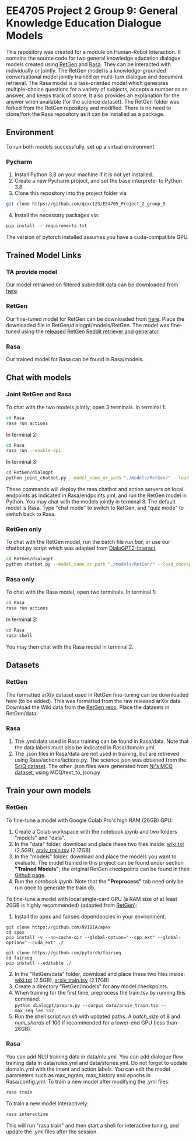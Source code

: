 # EE4705 Project 2 Group 9: General Knowledge Education Dialogue Models

This repository was created for a module on Human-Robot Interaction. It contains the source code for two general knowledge education dialogue models created using [RetGen](https://github.com/dreasysnail/RetGen) and [Rasa](https://github.com/RasaHQ/rasa). They can be interacted with individually or jointly.
The RetGen model is a knowledge-grounded conversational model jointly trained on multi-turn dialogue and document retrieval.
The Rasa model is a task-oriented model which generates multiple-choice questions for a variety of subjects, accepts a number as an answer, and keeps track of score.
It also provides an explanation for the answer when available (for the science dataset).
The RetGen folder was forked from the RetGen repository and modified. There is no need to clone/fork the Rasa repository as it can be installed as a package.

## Environment
To run both models successfully, set up a virtual environment.
### Pycharm
1. Install Python 3.8 on your machine if it is not yet installed.
2. Create a new Pycharm project, and set the base interpreter to Python 3.8
3. Clone this repository into the project folder via
```bash
git clone https://github.com/qcxc123/EE4705_Project_2_group_9
```

4. Install the necessary packages via:
```bash
pip install -r requirements.txt
```
The version of pytorch installed assumes you have a cuda-compatible GPU.

## Trained Model Links
### TA provide model
Our model retrained on filtered subreddit data can be downloaded from [here](https://drive.google.com/file/d/1Wb9qJoua_pZz_nOFsCeEYBPySpN6IMPE/view?usp=sharing).

### RetGen
Our fine-tuned model for RetGen can be downloaded from [here](https://drive.google.com/file/d/1-ySMdWy-GN82H9J2pD9PP1kQoWwaITCU/view?usp=sharing). Place the downloaded file in RetGen/dialogpt/models/RetGen. The model was fine-tuned using the [released RetGen Reddit retriever and generator](https://github.com/dreasysnail/RetGen).
### Rasa
Our trained model for Rasa can be found in Rasa/models.

## Chat with models
### Joint RetGen and Rasa
To chat with the two models jointly, open 3 terminals.
In terminal 1:
```bash
cd Rasa
rasa run actions
```
In terminal 2:
```bash
cd Rasa
rasa run --enable-api
```
In terminal 3:
```bash
cd RetGen/dialogpt
python joint_chatbot.py --model_name_or_path "./models/RetGen/" --load_checkpoint "./models/RetGen/reddit_generator.pkl" --max_history -2 --top_k 500 --generation_length 30
```
These commands will deploy the rasa chatbot and action servers on local endpoints as indicated in Rasa/endpoints.yml, and run the RetGen model in Python. You may chat with the models jointly in terminal 3. The default model is Rasa. Type "chat mode" to switch to RetGen, and "quiz mode" to switch back to Rasa.

### RetGen only
To chat with the RetGen model, run the batch file *run.bat*, or use our chatbot.py script which was adapted from [DialoGPT2-Interact](https://github.com/andreamad8/DialoGPT2-Interact).
```bash
cd RetGen/dialogpt
python chatbot.py --model_name_or_path "./models/RetGen/" --load_checkpoint "./models/RetGen/reddit_generator.pkl" --generation_length 30 --max_history -2 --top_k 1
```
### Rasa only
To chat with the Rasa model, open two terminals.
In terminal 1:
```bash
cd Rasa
rasa run actions
```
In terminal 2:
```bash
cd Rasa
rasa shell
```
You may then chat with the Rasa model in terminal 2.

## Datasets
### RetGen
The formatted arXiv dataset used in RetGen fine-tuning can be downloaded here (to be added). This was formatted from the raw released arXiv data. Download the Wiki data from the [RetGen repo](https://github.com/dreasysnail/RetGen). Place the datasets in RetGen/data.

### Rasa
1. The .yml data used in Rasa training can be found in Rasa/data. Note that the data labels must also be indicated in Rasa/domain.yml.
2. The .json files in Rasa/data are not used in training, but are retrieved using Rasa/actions/actions.py. The science.json was obtained from the [SciQ dataset](https://allenai.org/data/sciq ). The other .json files were generated from [Ni's MCQ dataset](https://www3.cs.stonybrook.edu/~chni/post/mcq-dataset/), using MCQ/text_to_json.py

## Train your own models
### RetGen
To fine-tune a model with Google Colab Pro's high RAM (26GB) GPU:
1. Create a Colab workspace with the notebook.ipynb and two folders "models" and "data".
2. In the "data" folder, download and place these two files inside: [wiki.txt](https://yizzhang.blob.core.windows.net/gdpt/RetGen_local/data/wiki.txt?sv=2019-10-10&st=2021-10-27T22%3A08%3A54Z&se=2025-10-28T22%3A08%3A00Z&sr=b&sp=r&sig=lfJIG1Is5i6XnWmbbyg3HcjFsL4ssNIfJygzf6OGnwI%3D) (2.5GB), [arxiv_train.tsv](https://drive.google.com/file/d/17RKwIEisJPspZfUsuVoD4Uw9glH2yL3o/view?usp=sharing) (2.17GB)
3. In the "models" folder, download and place the models you want to evaluate. The model trained in this project can be found under section **"Trained Models"**; the original RetGen checkpoints can be found in their [Github page](https://github.com/dreasysnail/RetGen).
4. Run the *notebook.ipynb*. Note that the **"Preprocess"** tab need only be run once to generate the train db.

To fine-tune a model with local single-card GPU (a RAM size of at least 20GB is highly recommended) (adapted from [RetGen](https://github.com/dreasysnail/RetGen)):
1. Install the apex and fairseq dependencies in your environment.
```
git clone https://github.com/NVIDIA/apex
cd apex
pip install -v --no-cache-dir --global-option="--cpp_ext" --global-option="--cuda_ext" ./
```
```
git clone https://github.com/pytorch/fairseq
cd fairseq
pip install --editable ./
```
2. In the "RetGen/data" folder, download and place these two files inside: [wiki.txt](https://yizzhang.blob.core.windows.net/gdpt/RetGen_local/data/wiki.txt?sv=2019-10-10&st=2021-10-27T22%3A08%3A54Z&se=2025-10-28T22%3A08%3A00Z&sr=b&sp=r&sig=lfJIG1Is5i6XnWmbbyg3HcjFsL4ssNIfJygzf6OGnwI%3D) (2.5GB), [arxiv_train.tsv](https://drive.google.com/file/d/17RKwIEisJPspZfUsuVoD4Uw9glH2yL3o/view?usp=sharing) (2.17GB)
3. Create a directory "RetGen/models" for any model checkpoints.
4. When training for the first time, preprocess the train.tsv by running this command. \
```python dialogpt/prepro.py --corpus data/arxiv_train.tsv --max_seq_len 512```
5. Run the shell script *run.sh* with updated paths. A *batch_size* of 8 and *num_shards* of 100 if recommended for a lower-end GPU (less than 26GB).

### Rasa
You can add NLU training data in data/nlu.yml.
You can add dialogue flow training data in data/rules.yml and data/stories.yml.
Do not forget to update domain.yml with the intent and action labels.
You can edit the model parameters such as max_ngram, max_history and epochs in Rasa/config.yml.
To train a new model after modifying the .yml files:
```bash
rasa train
```
To train a new model interactively:
```bash
rasa interactive
```
This will run "rasa train" and then start a shell for interactive tuning, and update the .yml files after the session.
